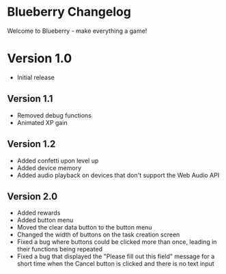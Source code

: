 # Blueberry Changelog
Welcome to Blueberry - make everything a game! 
# Version 1.0
- Initial release
## Version 1.1
- Removed debug functions
- Animated XP gain
## Version 1.2
- Added confetti upon level up
- Added device memory
- Added audio playback on devices that don't support the Web Audio API
## Version 2.0
- Added rewards
- Added button menu
- Moved the clear data button to the button menu
- Changed the width of buttons on the task creation screen
- Fixed a bug where buttons could be clicked more than once, leading in their functions being repeated
- Fixed a bug that displayed the "Please fill out this field" message for a short time when the Cancel button is clicked and there is no text input
